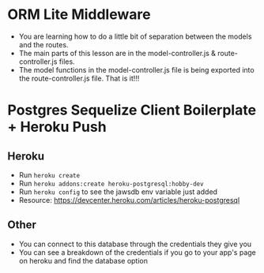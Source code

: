 # ORM Lite Middleware

* You are learning how to do a little bit of separation between the models and the routes.
* The main parts of this lesson are in the model-controller.js & route-controller.js files.
* The model functions in the model-controller.js file is being exported into the route-controller.js file. That is it!!!

# Postgres Sequelize Client Boilerplate + Heroku Push

<h2>Heroku</h2>

* Run ```heroku create```
* Run ```heroku addons:create heroku-postgresql:hobby-dev```
* Run ```heroku config``` to see the jawsdb env variable just added
* Resource: https://devcenter.heroku.com/articles/heroku-postgresql

<h2>Other</h2>

* You can connect to this database through the credentials they give you
* You can see a breakdown of the credentials if you go to your app's page on heroku and find the database option